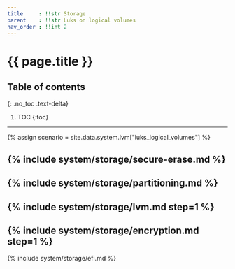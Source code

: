 ```yaml
---
title     : !!str Storage
parent    : !!str Luks on logical volumes
nav_order : !!int 2
---
```


# {{ page.title }}

## Table of contents
{: .no_toc .text-delta}

1. TOC
{:toc}

---

{% assign scenario = site.data.system.lvm["luks_logical_volumes"] %}

{% include system/storage/secure-erase.md %}
---
{% include system/storage/partitioning.md %}
---
{% include system/storage/lvm.md step=1 %}
---
{% include system/storage/encryption.md step=1 %}
---
{% include system/storage/efi.md %}
